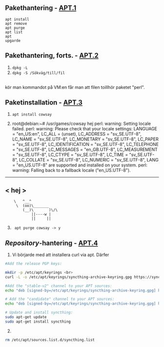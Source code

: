 ## Pakethantering - [APT.1](https://www.ida.liu.se/~TDDI41/2025/uppgifter/apt/index.sv.shtml#apt.1)
<code>apt install </code> <br>
<code>apt remove </code> <br>
<code>apt purge </code> <br>
<code>apt list </code> <br>
<code>apt upgarde </code> <br>



## Pakethantering, forts. - [APT.2](https://www.ida.liu.se/~TDDI41/2025/uppgifter/apt/index.sv.shtml#apt.2)

1. <code>dpkg -L</code> <br>
2. <code>dpkg -S /Sökväg/till/fil</code>
<br>
kör man kommandot på VM:en får man att filen toillhör paketet "perl".

## Paketinstallation  - [APT.3](https://www.ida.liu.se/~TDDI41/2025/uppgifter/lxb/index.sv.shtml#lxb.3)

1. <code>apt install cowsay</code>


2. root@debian:~# /usr/games/cowsay hej
perl: warning: Setting locale failed.
perl: warning: Please check that your locale settings:
	LANGUAGE = "en_US:en",
	LC_ALL = (unset),
	LC_ADDRESS = "sv_SE.UTF-8",
	LC_NAME = "sv_SE.UTF-8",
	LC_MONETARY = "sv_SE.UTF-8",
	LC_PAPER = "sv_SE.UTF-8",
	LC_IDENTIFICATION = "sv_SE.UTF-8",
	LC_TELEPHONE = "sv_SE.UTF-8",
	LC_MESSAGES = "en_GB.UTF-8",
	LC_MEASUREMENT = "sv_SE.UTF-8",
	LC_CTYPE = "sv_SE.UTF-8",
	LC_TIME = "sv_SE.UTF-8",
	LC_COLLATE = "sv_SE.UTF-8",
	LC_NUMERIC = "sv_SE.UTF-8",
	LANG = "en_US.UTF-8"
    are supported and installed on your system.
perl: warning: Falling back to a fallback locale ("en_US.UTF-8").
 _____
< hej >
 -----
        \   ^__^
         \  (oo)\_______
            (__)\       )\/\
                ||----w |
                ||     ||

3. <code> apt purge cowsay -> y </code>

## *Repository*-hantering  - [APT.4](https://www.ida.liu.se/~TDDI41/2025/uppgifter/lxb/index.sv.shtml#lxb.4)

1. Vi börjarde med att installera curl via apt. Därfer <br>
``` bash
#Add the release PGP keys: 

mkdir -p /etc/apt/keyrings <br>
curl -L -o /etc/apt/keyrings/syncthing-archive-keyring.gpg https://syncthing.net/release-key.gpg

#Add the "stable-v2" channel to your APT sources:
echo "deb [signed-by=/etc/apt/keyrings/syncthing-archive-keyring.gpg] https://apt.syncthing.net/ syncthing stable-v2" | sudo tee /etc/apt/sources.list.d/syncthing.list

# Add the "candidate" channel to your APT sources:
echo "deb [signed-by=/etc/apt/keyrings/syncthing-archive-keyring.gpg] https://apt.syncthing.net/ syncthing candidate" | sudo tee /etc/apt/sources.list.d/syncthing.list

# Update and install syncthing:
sudo apt-get update
sudo apt-get install syncthing
```


2. 
```bash
rm /etc/apt/sources.list.d/syncthing.list 
```